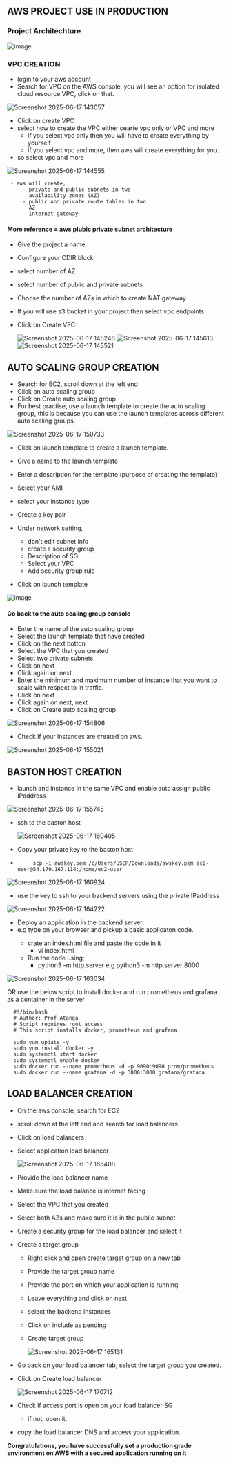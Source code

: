 ## AWS PROJECT USE IN PRODUCTION

### Project Architechture

![image](https://github.com/user-attachments/assets/3baeb7b7-1482-42b0-abc6-3fef100cd0e9)


### VPC CREATION
- login to your aws account
- Search for VPC on the AWS console, you will see an option
  for isolated cloud resource VPC, click on that.

![Screenshot 2025-06-17 143057](https://github.com/user-attachments/assets/09b3b0a0-2602-48a2-b72a-4c927f89b743)

- Click on create VPC
- select how to create the VPC
  either cearte vpc only or VPC and more
    - if you select vpc only then you will have to create
      everything by yourself
    - if you select vpc and more, then aws will create
      everything for you.
- so select vpc and more

![Screenshot 2025-06-17 144555](https://github.com/user-attachments/assets/98a87188-6266-4d36-901e-108c16a8e744)

     - aws will create, 
         - private and public subnets in two 
           availability zones (AZ)
         - public and private route tables in two
           AZ
         - internet gateway  

#### More reference = aws plubic private subnet architecture

- Give the project a name
- Configure your CDIR block
- select number of AZ
- select number of public and private subnets          
- Choose the number of AZs in which to create
  NAT gateway
- If you will use s3 bucket in your project then
  select vpc endpoints

- Click on Create VPC

  ![Screenshot 2025-06-17 145246](https://github.com/user-attachments/assets/b95947b1-8169-427e-9442-505f26ca7c3c)
  ![Screenshot 2025-06-17 145613](https://github.com/user-attachments/assets/850e01f5-29e9-4faa-87c3-cc3c780712af)
  ![Screenshot 2025-06-17 145521](https://github.com/user-attachments/assets/b86109f0-b8f0-4330-8747-58806ef96799)




## AUTO SCALING GROUP CREATION

- Search for EC2, scroll down at the left end
- Click on auto scaling group
- Click on Create auto scaling group
- For best practise, use a launch template to create 
  the auto scaling group, this is because you can use 
  the launch templates across different auto scaling 
  groups.

![Screenshot 2025-06-17 150733](https://github.com/user-attachments/assets/2ab1d918-4643-41d0-abe5-b3dddfdfccfc)

- Click on launch template to create a launch template.
- Give a name to the launch template
- Enter a description for the template
  (purpose of creating the template)
- Select your AMI
- select your instance type
- Create a key pair
- Under network setting, 
   - don't edit subnet info
   - create a security group
   - Description of SG
   - Select your VPC
   - Add security group rule

- Click on launch template

![image](https://github.com/user-attachments/assets/ea3ca540-f20c-4a25-b467-0ce1dd727fea)
  

#### Go back to the auto scaling group console 

- Enter the name of the auto scaling group
- Select the launch template that have created
- Click on the next botton
- Select the VPC that you created
- Select two private subnets
- Click on next
- Click again on next 
- Enter the minimum and maximum number of instance
  that you want to scale with respect to in traffic.
- Click on next
- Click again on next, next
- Click on Create auto scaling group

![Screenshot 2025-06-17 154806](https://github.com/user-attachments/assets/3a3f3186-32c2-4830-b067-f26fc5e4f759)
  
- Check if your instances are created on aws.

 ![Screenshot 2025-06-17 155021](https://github.com/user-attachments/assets/ecef4b9e-993d-4846-baa3-f0b5593aa52e)

## BASTON HOST CREATION

- launch and instance in the same VPC and enable
  auto assign public IPaddress

![Screenshot 2025-06-17 155745](https://github.com/user-attachments/assets/b3c6f088-5753-4c67-9e81-4607a85285a0)

- ssh to the baston host

  ![Screenshot 2025-06-17 160405](https://github.com/user-attachments/assets/fdb2d16a-f7dd-4ea4-b4b6-cdf60d38a084)

- Copy your private key to the baston host
- 
           scp -i awskey.pem /c/Users/USER/Downloads/awskey.pem ec2-user@54.179.167.114:/home/ec2-user

![Screenshot 2025-06-17 160924](https://github.com/user-attachments/assets/d83619fe-62c8-49ef-a3e5-6e98f33a828d)

- use the key to ssh to your backend servers using the private IPaddress

![Screenshot 2025-06-17 164222](https://github.com/user-attachments/assets/3cc386f1-7944-4150-b718-958176706184)


  
- Deploy an application in the backend server
- e.g
   type <w3 schools html basics> on your browser and 
   pickup a basic applicaton code.
   - crate an index.html file and paste the code in it
        - vi index.html
   - Run the code using;
     - python3 -m http.server <port number>
     e.g python3 -m http.server 8000

![Screenshot 2025-06-17 163034](https://github.com/user-attachments/assets/51a05fe4-9504-414f-a8b4-4f7bc0d5b432)

           
OR
   use the below script to install docker and run prometheus and grafana as a container in the server

      #!/bin/bash
      # Author: Prof Atanga
      # Script requires root access 
      # This script installs docker, prometheus and grafana

      sudo yum update -y
      sudo yum install docker -y
      sudo systemctl start docker
      sudo systemctl enable docker
      sudo docker run --name prometheus -d -p 9090:9090 prom/prometheus
      sudo docker run --name grafana -d -p 3000:3000 grafana/grafana   


## LOAD BALANCER CREATION

- On the aws console, search for EC2 
- scroll down at the left end and search for load balancers
- Click on load balancers
- Select application load balancer

  ![Screenshot 2025-06-17 165408](https://github.com/user-attachments/assets/8748bb25-aeb7-4cad-bf5b-a013e9a0241e)

- Provide the load balancer name
- Make sure the load balance is internet facing
- Select the VPC that you created
- Select both AZs and make sure it is in the public subnet
- Create a security group for the load balancer and select it
- Create a target group
   - Right click and open create target group on a new tab
   - Provide the target group name
   - Provide the port on which your application is running
   - Leave everything and click on next
   - select the backend instances
   - Click on include as pending
   - Create target group

     ![Screenshot 2025-06-17 165131](https://github.com/user-attachments/assets/89375cbd-a9d5-40c0-82e9-adb2e27abb72)

- Go back on your load balancer tab, select the target group
  you created.
- Click on Create load balancer

  ![Screenshot 2025-06-17 170712](https://github.com/user-attachments/assets/f8ba9b9c-20e2-47e9-8903-b76b57e51ff8)

 
- Check if access port is open on your load balancer SG
  - if not, open it.

- copy the load balancer DNS and access your application.

**Congratulations, you have successfully set a production
grade environment on AWS with a secured application running on
it**    
